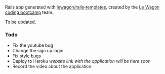 Rails app generated with [lewagon/rails-templates](https://github.com/lewagon/rails-templates), created by the [Le Wagon coding bootcamp](https://www.lewagon.com) team.

To be updated.

### Todo
- Fix the youtube bug
- Change the sign up login
- Fix style bugs
- Deploy to Heroku *website link with the application will be here soon*
- Record the video about the application

